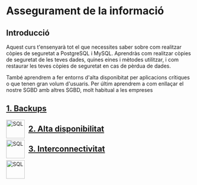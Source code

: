 # Assegurament de la informació

## Introducció

Aquest curs t'ensenyarà tot el que necessites saber sobre com realitzar còpies de seguretat a PostgreSQL i MySQL. Aprendràs com realitzar còpies de seguretat de les teves dades, quines eines i mètodes utilitzar, i com restaurar les teves còpies de seguretat en cas de pèrdua de dades. 

També aprendrem a fer entorns d'alta disponibitat per aplicacions crítiques o que tenen gran volum d'usuaris. Per últim aprendrem a com enllaçar el nostre SGBD amb altres SGBD, molt habitual a les empreses

## [1. Backups](<CONTINGUTS/pg_backups.md>)

<img src="./assets/backup.png"
     alt="SQL"
     style="float: left; margin-right: 10px; width:50px" />

## [2. Alta disponibilitat](<CONTINGUTS/pg_clusters.md>)

<img src="./assets/cluster.png"
     alt="SQL"
     style="float: left; margin-right: 10px; width:50px" />

## [3. Interconnectivitat](<CONTINGUTS/pg_interconnect.md>)

<img src="./assets/inter.png"
     alt="SQL"
     style="float: left; margin-right: 10px; width:50px" />

